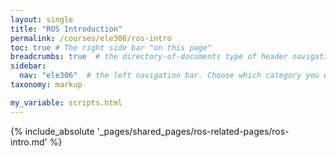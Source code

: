 ```yaml
---
layout: single
title: "ROS Introduction"
permalink: /courses/ele306/ros-intro
toc: true # The right side bar "on this page"
breadcrumbs: true  # the directory-of-documents type of header navigation
sidebar:
  nav: "ele306"  # the left navigation bar. Choose which category you want.
taxonomy: markup

my_variable: scripts.html
---
```


{% include_absolute '_pages/shared_pages/ros-related-pages/ros-intro.md' %}